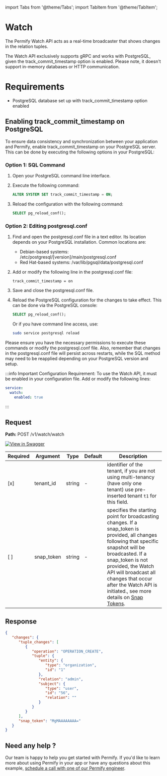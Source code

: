 import Tabs from '@theme/Tabs';
import TabItem from '@theme/TabItem';

# Watch

The Permify Watch API acts as a real-time broadcaster that shows changes in the relation tuples.

The Watch API exclusively supports gRPC and works with PostgreSQL, given the track_commit_timestamp option is enabled. Please note, it doesn't support in-memory databases or HTTP communication.

# Requirements

- PostgreSQL database set up with track_commit_timestamp option enabled

## Enabling track_commit_timestamp on PostgreSQL

To ensure data consistency and synchronization between your application and Permify, enable track_commit_timestamp on
your PostgreSQL server. This can be done by executing the following options in your PostgreSQL:

### Option 1: SQL Command

1. Open your PostgreSQL command line interface.
2. Execute the following command:

    ```sql
    ALTER SYSTEM SET track_commit_timestamp = ON;
    ```

3. Reload the configuration with the following command:

    ```sql
    SELECT pg_reload_conf();
    ```

### Option 2: Editing postgresql.conf

1. Find and open the postgresql.conf file in a text editor. Its location depends on your PostgreSQL installation. Common
   locations are:
    - Debian-based systems: /etc/postgresql/[version]/main/postgresql.conf
    - Red Hat-based systems: /var/lib/pgsql/data/postgresql.conf

2. Add or modify the following line in the postgresql.conf file:
   ```
   track_commit_timestamp = on
   ```

3. Save and close the postgresql.conf file.
4. Reload the PostgreSQL configuration for the changes to take effect. This can be done via the PostgreSQL console:
    ```sql
    SELECT pg_reload_conf();
    ```    

   Or if you have command line access, use:

    ```bash
   sudo service postgresql reload
    ```

Please ensure you have the necessary permissions to execute these commands or modify the postgresql.conf file. Also, remember that changes in the postgresql.conf file will persist across restarts, while the SQL method may need to be reapplied depending on your PostgreSQL version and setup.

:::info
Important Configuration Requirement: To use the Watch API, it must be enabled in your configuration file. Add or modify the following lines:

```yaml
service:
  watch:
    enabled: true
```

:::

## Request

**Path:** POST /v1/watch/watch

[![View in Swagger](http://jessemillar.github.io/view-in-swagger-button/button.svg)](https://permify.github.io/permify-swagger/#/Watch/watch.watch)

| Required | Argument   | Type   | Default | Description                                                                                                                                                                                                                                                                                                                                   |
|----------|------------|--------|---------|-----------------------------------------------------------------------------------------------------------------------------------------------------------------------------------------------------------------------------------------------------------------------------------------------------------------------------------------------|
| [x]      | tenant_id  | string | -       | identifier of the tenant, if you are not using multi-tenancy (have only one tenant) use pre-inserted tenant `t1` for this field.                                                                                                                                                                                                              |
| [ ]      | snap_token | string | -       | specifies the starting point for broadcasting changes. If a snap_token is provided, all changes following that specific snapshot will be broadcasted. If a snap_token is not provided, the Watch API will broadcast all changes that occur after the Watch API is initiated., see more details on [Snap Tokens](../../../reference/snap-tokens). |


[//]: # (<Tabs>)

[//]: # (<TabItem value="go" label="Go">)

[//]: # ()
[//]: # (```go)

[//]: # ()
[//]: # (```)

[//]: # ()
[//]: # (</TabItem>)

[//]: # (<TabItem value="node" label="Node">)

[//]: # ()
[//]: # (```javascript)

[//]: # ()
[//]: # (```)

[//]: # ()
[//]: # (</TabItem>)

[//]: # (</Tabs>)

## Response

```json
{
   "changes": {
      "tuple_changes": [
         {
            "operation": "OPERATION_CREATE",
            "tuple": {
               "entity": {
                  "type": "organization",
                  "id": "1"
               },
               "relation": "admin",
               "subject": {
                  "type": "user",
                  "id": "56",
                  "relation": ""
               }
            }
         }
      ],
      "snap_token": "MgMAAAAAAAA="
   }
}
```


## Need any help ?

Our team is happy to help you get started with Permify. If you'd like to learn more about using Permify in your app or
have any questions about this
example, [schedule a call with one of our Permify engineer](https://meetings-eu1.hubspot.com/ege-aytin/call-with-an-expert).

